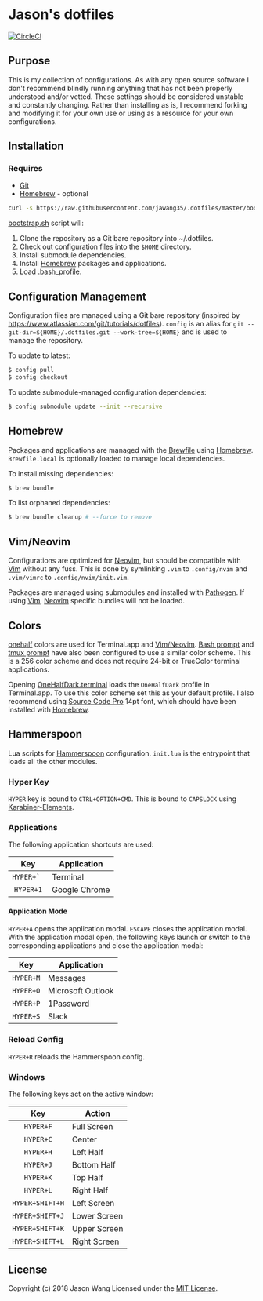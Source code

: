 # Jason's dotfiles

[![CircleCI](https://circleci.com/gh/jawang35/.dotfiles.svg?style=svg)](https://circleci.com/gh/jawang35/.dotfiles)

## Purpose

This is my collection of configurations. As with any open source software I don't recommend blindly running anything that has not been properly understood and/or vetted. These settings should be considered unstable and constantly changing. Rather than installing as is, I recommend forking and modifying it for your own use or using as a resource for your own configurations.

## Installation

### Requires

- [Git](https://git-scm.com/)
- [Homebrew](https://brew.sh/) - optional

```sh
curl -s https://raw.githubusercontent.com/jawang35/.dotfiles/master/bootstrap.sh | bash
```

[bootstrap.sh](bootstrap.sh) script will:
1. Clone the repository as a Git bare repository into ~/.dotfiles.
2. Check out configuration files into the `$HOME` directory.
3. Install submodule dependencies.
4. Install [Homebrew](#homebrew) packages and applications.
5. Load [.bash_profile](.bash_profile).

## Configuration Management

Configuration files are managed using a Git bare repository (inspired by https://www.atlassian.com/git/tutorials/dotfiles). `config` is an alias for `git --git-dir=${HOME}/.dotfiles.git --work-tree=${HOME}` and is used to manage the repository.

To update to latest:

```sh
$ config pull
$ config checkout
```

To update submodule-managed configuration dependencies:

```sh
$ config submodule update --init --recursive
```

## Homebrew

Packages and applications are managed with the [Brewfile](Brewfile) using [Homebrew](https://brew.sh/). `Brewfile.local` is optionally loaded to manage local dependencies.

To install missing dependencies:

```sh
$ brew bundle
```

To list orphaned dependencies:

```sh
$ brew bundle cleanup # --force to remove
```

## Vim/Neovim

Configurations are optimized for [Neovim](https://neovim.io/), but should be compatible with [Vim](https://www.vim.org/) without any fuss. This is done by symlinking `.vim` to `.config/nvim` and `.vim/vimrc` to `.config/nvim/init.vim`.

Packages are managed using submodules and installed with [Pathogen](https://github.com/tpope/vim-pathogen). If using [Vim](https://www.vim.org/), [Neovim](https://neovim.io/) specific bundles will not be loaded.

## Colors

[onehalf](https://github.com/sonph/onehalf) colors are used for Terminal.app and [Vim/Neovim](#vim-neovim). [Bash prompt](.bash_prompt) and [tmux prompt](.tmux.conf) have also been configured to use a similar color scheme. This is a 256 color scheme and does not require 24-bit or TrueColor terminal applications.

Opening [OneHalfDark.terminal](https://github.com/sonph/onehalf/blob/master/terminal/OneHalfDark.terminal) loads the `OneHalfDark` profile in Terminal.app. To use this color scheme set this as your default profile. I also recommend using [Source Code Pro](http://adobe-fonts.github.io/source-code-pro/) 14pt font, which should have been installed with [Homebrew](#homebrew).

## Hammerspoon

Lua scripts for [Hammerspoon](http://www.hammerspoon.org/) configuration. `init.lua` is the entrypoint that loads all the other modules.

### Hyper Key

`HYPER` key is bound to `CTRL+OPTION+CMD`. This is bound to `CAPSLOCK` using [Karabiner-Elements](.config/karabiner/karabiner.json).

### Applications

The following application shortcuts are used:

| Key          | Application   |
|:------------:| ------------- |
| ``HYPER+` `` | Terminal      |
| `HYPER+1`    | Google Chrome |

#### Application Mode

`HYPER+A` opens the application modal. `ESCAPE` closes the application modal. With the application modal open, the following keys launch or switch to the corresponding applications and close the application modal:

| Key       | Application       |
|:---------:| ----------------- |
| `HYPER+M` | Messages          |
| `HYPER+O` | Microsoft Outlook |
| `HYPER+P` | 1Password         |
| `HYPER+S` | Slack             |

### Reload Config

`HYPER+R` reloads the Hammerspoon config.

### Windows

The following keys act on the active window:

| Key             | Action       |
|:---------------:| ------------ |
| `HYPER+F`       | Full Screen  |
| `HYPER+C`       | Center       |
| `HYPER+H`       | Left Half    |
| `HYPER+J`       | Bottom Half  |
| `HYPER+K`       | Top Half     |
| `HYPER+L`       | Right Half   |
| `HYPER+SHIFT+H` | Left Screen  |
| `HYPER+SHIFT+J` | Lower Screen |
| `HYPER+SHIFT+K` | Upper Screen |
| `HYPER+SHIFT+L` | Right Screen |

## License

Copyright (c) 2018 Jason Wang
Licensed under the [MIT License](LICENSE).

